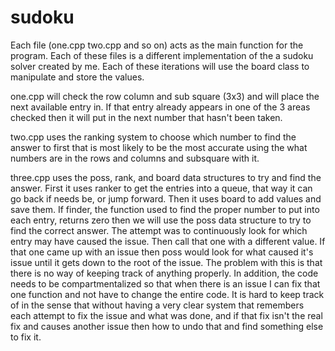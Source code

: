 # sudoku
Each file (one.cpp two.cpp and so on) acts as the main function for the program.
Each of these files is a different implementation of the a sudoku solver created by me.
Each of these iterations will use the board class to manipulate and store the values.

one.cpp will check the row column and sub square (3x3) and will place the next available entry in. If that entry already appears in one of the 3 areas checked then it will put in the next number that hasn't been taken.

two.cpp uses the ranking system to choose which number to find the answer to first that is most likely to be the most accurate using the what numbers are in the rows and columns and subsquare with it.

three.cpp uses the poss, rank, and board data structures to try and find the answer. First it uses ranker to get the entries into a queue, that way it can go back if needs be, or jump forward. Then it uses board to add values and save them. If finder, the function used to find the proper number to put into each entry, returns zero then we will use the poss data structure to try to find the correct answer. The attempt was to continuously look for which entry may have caused the issue. Then call that one with a different value. If that one came up with an issue then poss would look for what caused it's issue until it gets down to the root of the issue. The problem with this is that there is no way of keeping track of anything properly. In addition, the code needs to be compartmentalized so that when there is an issue I can fix that one function and not have to change the entire code. It is hard to keep track of in the sense that without having a very clear system that remembers each attempt to fix the issue and what was done, and if that fix isn't the real fix and causes another issue then how to undo that and find something else to fix it. 

